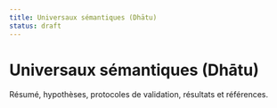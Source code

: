 ```yaml
---
title: Universaux sémantiques (Dhātu)
status: draft
---
```


# Universaux sémantiques (Dhātu)

Résumé, hypothèses, protocoles de validation, résultats et références.
